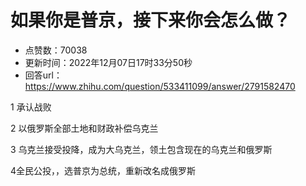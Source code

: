# 如果你是普京，接下来你会怎么做？
- 点赞数：70038
- 更新时间：2022年12月07日17时33分50秒
- 回答url：https://www.zhihu.com/question/533411099/answer/2791582470
<body>
 <p data-pid="HiMRQ2kQ">1 承认战败</p>
 <p data-pid="tAy0RtZh">2 以俄罗斯全部土地和财政补偿乌克兰</p>
 <p data-pid="Dw9Rxzyx">3 乌克兰接受投降，成为大乌克兰，领土包含现在的乌克兰和俄罗斯</p>
 <p data-pid="Cj_U8_VN">4全民公投，，选普京为总统，重新改名成俄罗斯</p>
</body>